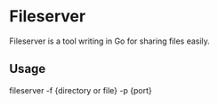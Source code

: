 # Fileserver

Fileserver is a tool writing in Go for sharing files easily.

## Usage

fileserver -f {directory or file} -p {port}